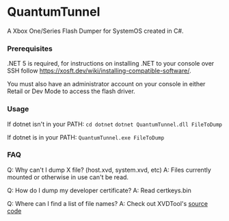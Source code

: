 # QuantumTunnel
A Xbox One/Series Flash Dumper for SystemOS created in C#.

### Prerequisites
.NET 5 is required, for instructions on installing .NET to your console over SSH follow https://xosft.dev/wiki/installing-compatible-software/.

You must also have an administrator account on your console in either Retail or Dev Mode to access the flash driver. 

### Usage
If dotnet isn't in your PATH:
`cd dotnet`
`dotnet QuantumTunnel.dll FileToDump`

If dotnet is in your PATH:
`QuantumTunnel.exe FileToDump`

### FAQ
Q: Why can't I dump X file? (host.xvd, system.xvd, etc)
A: Files currently mounted or otherwise in use can't be read.

Q: How do I dump my developer certificate?
A: Read certkeys.bin

Q: Where can I find a list of file names?
A: Check out XVDTool's [source code](https://github.com/emoose/xvdtool/blob/master/LibXboxOne/NAND/XbfsFile.cs#L13)

